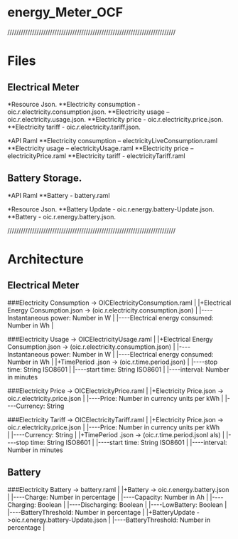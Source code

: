 # energy_Meter_OCF

///////////////////////////////////////////////////////////////////////////

# Files

## Electrical Meter 
*Resource Json. 
**Electricity consumption - oic.r.electricity.consumption.json. 
**Electricity usage – oic.r.electricity.usage.json. 
**Electricity price - oic.r.electricity.price.json. 
**Electricity tariff - oic.r.electricity.tariff.json. 

*API Raml 
**Electricity consumption – electricityLiveConsumption.raml 
**Electricity usage – electricityUsage.raml 
**Electricity price – electricityPrice.raml 
**Electricity tariff - electricityTariff.raml 

## Battery Storage. 
*API Raml 
**Battery - battery.raml 

*Resource Json. 
**Battery Update - oic.r.energy.battery-Update.json. 
**Battery - oic.r.energy.battery.json. 
 
///////////////////////////////////////////////////////////////////////////
#	Architecture

## Electrical Meter

###Electricity Consumption ->  OICElectricityConsumption.raml
|
|+Electrical Energy Consumption.json -> (oic.r.electricity.consumption.json)
| |----Instantaneous power: Number in W
| |----Electrical energy consumed: Number in Wh
|
 

###Electricity Usage -> OICElectricityUsage.raml
|
|+Electrical Energy Consumption.json -> (oic.r.electricity.consumption.json)
| |----Instantaneous power: Number in W
| |----Electrical energy consumed: Number in Wh
|
|+TimePeriod .json -> (oic.r.time.period.json)
| |----stop time: String ISO8601
| |----start time: String ISO8601
| |----interval: Number in minutes
 

###Electricity Price ->   OICElectricityPrice.raml
|
|+Electricity Price.json -> oic.r.electricity.price.json
| |----Price: Number in currency units per kWh
| |----Currency: String
 
###Electricity Tariff  -> OICElectricityTariff.raml
|
|+Electricity Price.json -> oic.r.electricity.price.json
| |----Price: Number in currency units per kWh  
| |----Currency: String
|
|+TimePeriod .json -> (oic.r.time.period.jsonI als)
| |----stop time: String ISO8601
| |----start time: String ISO8601
| |----interval: Number in minutes  

##   Battery

###Electricity Battery ->   battery.raml
|
|+Battery -> oic.r.energy.battery.json
| |----Charge: Number in percentage
| |----Capacity: Number in Ah
| |----Charging: Boolean
| |----Discharging: Boolean
| |----LowBattery: Boolean
| |----BatteryThreshold: Number in percentage
|
|+BatteryUpdate ->oic.r.energy.battery-Update.json
| |----BatteryThreshold: Number in percentage
|
